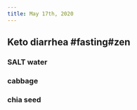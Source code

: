 ```yaml
---
title: May 17th, 2020
---
```


## Keto diarrhea #fasting#zen
### SALT water

### cabbage

### chia seed

## 
